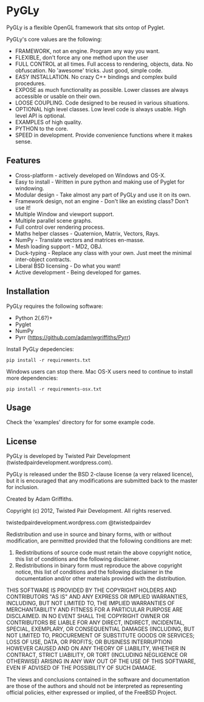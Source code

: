 PyGLy
=====================

PyGLy is a flexible OpenGL framework that sits ontop of Pyglet.

PyGLy's core values are the following:

   * FRAMEWORK, not an engine. Program any way you want.
   * FLEXIBLE, don't force any one method upon the user
   * FULL CONTROL at all times. Full access to rendering, objects, data. No obfuscation. No 'awesome' tricks. Just good, simple code.
   * EASY INSTALLATION. No crazy C++ bindings and complex build procedures.
   * EXPOSE as much functionality as possible. Lower classes are always accessible or usable on their own.
   * LOOSE COUPLING. Code designed to be reused in various situations.
   * OPTIONAL high level classes. Low level code is always usable. High level API is optional.
   * EXAMPLES of high quality.
   * PYTHON to the core.
   * SPEED in development. Provide convenience functions where it makes sense.

Features
-------------

   * Cross-platform - actively developed on Windows and OS-X.
   * Easy to install - Written in pure python and making use of Pyglet for windowing.
   * Modular design - Take almost any part of PyGLy and use it on its own.
   * Framework design, not an engine - Don't like an existing class? Don't use it!
   * Multiple Window and viewport support.
   * Multiple parallel scene graphs.
   * Full control over rendering process.
   * Maths helper classes - Quaternion, Matrix, Vectors, Rays.
   * NumPy - Translate vectors and matrices en-masse.
   * Mesh loading support - MD2, OBJ.
   * Duck-typing - Replace any class with your own. Just meet the minimal inter-object contracts.
   * Liberal BSD licensing - Do what you want!
   * Active development - Being developed for games.


Installation
--------------

PyGLy requires the following software:

   * Python 2(.6?)+
   * Pyglet
   * NumPy
   * Pyrr (https://github.com/adamlwgriffiths/Pyrr)

Install PyGLy depedencies:
```
pip install -r requirements.txt
```

Windows users can stop there.
Mac OS-X users need to continue to install more dependencies:
```
pip install -r requirements-osx.txt
```


Usage
-----------------------

Check the 'examples' directory for for some example code.


License
---------------

PyGLy is developed by Twisted Pair Development (twistedpairdevelopment.wordpress.com).

PyGLy is released under the BSD 2-clause license (a very relaxed licence), but it is encouraged that any modifications are submitted back to the master for inclusion.

Created by Adam Griffiths.

Copyright (c) 2012, Twisted Pair Development.
All rights reserved.

twistedpairdevelopment.wordpress.com
@twistedpairdev

Redistribution and use in source and binary forms, with or without
modification, are permitted provided that the following conditions are met: 

1. Redistributions of source code must retain the above copyright notice, this list of conditions and the following disclaimer. 
2. Redistributions in binary form must reproduce the above copyright notice, this list of conditions and the following disclaimer in the documentation and/or other materials provided with the distribution. 

THIS SOFTWARE IS PROVIDED BY THE COPYRIGHT HOLDERS AND CONTRIBUTORS "AS IS" AND
ANY EXPRESS OR IMPLIED WARRANTIES, INCLUDING, BUT NOT LIMITED TO, THE IMPLIED
WARRANTIES OF MERCHANTABILITY AND FITNESS FOR A PARTICULAR PURPOSE ARE
DISCLAIMED. IN NO EVENT SHALL THE COPYRIGHT OWNER OR CONTRIBUTORS BE LIABLE FOR
ANY DIRECT, INDIRECT, INCIDENTAL, SPECIAL, EXEMPLARY, OR CONSEQUENTIAL DAMAGES
(INCLUDING, BUT NOT LIMITED TO, PROCUREMENT OF SUBSTITUTE GOODS OR SERVICES;
LOSS OF USE, DATA, OR PROFITS; OR BUSINESS INTERRUPTION) HOWEVER CAUSED AND
ON ANY THEORY OF LIABILITY, WHETHER IN CONTRACT, STRICT LIABILITY, OR TORT
(INCLUDING NEGLIGENCE OR OTHERWISE) ARISING IN ANY WAY OUT OF THE USE OF THIS
SOFTWARE, EVEN IF ADVISED OF THE POSSIBILITY OF SUCH DAMAGE.

The views and conclusions contained in the software and documentation are those
of the authors and should not be interpreted as representing official policies, 
either expressed or implied, of the FreeBSD Project.
